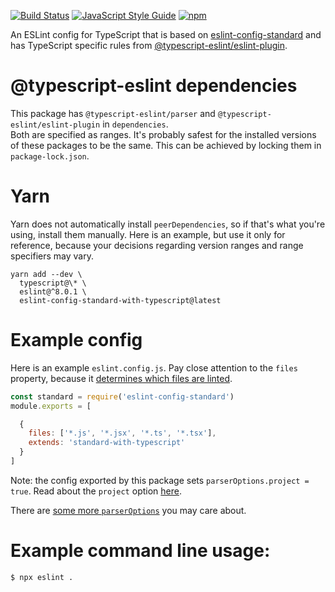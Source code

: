 [![Build Status](https://github.com/mightyiam/eslint-config-standard-with-typescript/actions/workflows/ci.yaml/badge.svg)](https://github.com/mightyiam/eslint-config-standard-with-typescript/actions/workflows/ci.yaml)
[![JavaScript Style Guide](https://img.shields.io/badge/code_style-standard-brightgreen.svg)](https://standardjs.com)
[![npm](https://img.shields.io/npm/v/eslint-config-standard-with-typescript)](https://www.npmjs.com/package/eslint-config-standard-with-typescript)

An ESLint config for TypeScript that is based on [eslint-config-standard](https://github.com/standard/eslint-config-standard) and has TypeScript specific rules from [@typescript-eslint/eslint-plugin](https://www.npmjs.com/package/@typescript-eslint/eslint-plugin).

# @typescript-eslint dependencies

This package has `@typescript-eslint/parser` and `@typescript-eslint/eslint-plugin` in `dependencies`.  
Both are specified as ranges.
It's probably safest for the installed versions of these packages to be the same.
This can be achieved by locking them in `package-lock.json`.

# Yarn

Yarn does not automatically install `peerDependencies`,
so if that's what you're using, install them manually.
Here is an example, but use it only for reference,
because your decisions regarding version ranges and range specifiers may vary.

```
yarn add --dev \
  typescript@\* \
  eslint@^8.0.1 \
  eslint-config-standard-with-typescript@latest
```

# Example config

Here is an example `eslint.config.js`.
Pay close attention to the `files` property, because it [determines which files are linted][specifying-target-files-to-lint].

```js
const standard = require('eslint-config-standard')
module.exports = [

  {
    files: ['*.js', '*.jsx', '*.ts', '*.tsx'],
    extends: 'standard-with-typescript'
  }
]
```

Note: the config exported by this package sets `parserOptions.project = true`.
Read about the `project` option [here](https://github.com/typescript-eslint/typescript-eslint/blob/master/packages/parser/README.md#configuration).

There are [some more `parserOptions`](https://github.com/typescript-eslint/typescript-eslint/blob/master/packages/parser/README.md#configuration) you may care about.

[specifying-target-files-to-lint]: https://eslint.org/docs/latest/use/configure/configuration-files#specifying-target-files-to-lint

# Example command line usage:

```
$ npx eslint .
```
